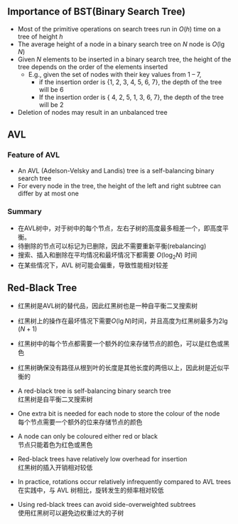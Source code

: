 
## Importance of BST(Binary Search Tree)

- Most of the primitive operations on search trees run in $O(h)$ time on a tree of height $h$
- The average height of a node in a binary search tree on $N$ node is $O(\lg{N})$  
- Given $N$ elements to be inserted in a binary search tree, the height of the tree depends on the order of the elements inserted
	- E.g., given the set of nodes with their key values from 1 – 7, 
		- if the insertion order is {1, 2, 3, 4, 5, 6, 7}, the depth of the tree will be 6  
		- If the insertion order is { 4, 2, 5, 1, 3, 6, 7}, the depth of the tree will be 2  
- Deletion of nodes may result in an unbalanced tree

## AVL

### Feature of AVL

- An AVL (Adelson-Velsky and Landis) tree is a self-balancing binary search tree
- For every node in the tree, the height of the left and right subtree can differ by at most one



### Summary

- 在AVL树中，对于树中的每个节点，左右子树的高度最多相差一个，即高度平衡。
- 待删除的节点可以标记为已删除，因此不需要重新平衡(rebalancing)
- 搜索、插入和删除在平均情况和最坏情况下都需要 $O(\log_{2}{N})$ 时间
- 在某些情况下，AVL 树可能会偏重，导致性能相对较差

## Red-Black Tree

- 红黑树是AVL树的替代品，因此红黑树也是一种自平衡二叉搜索树
- 红黑树上的操作在最坏情况下需要$O(\lg{N})$时间，并且高度为红黑树最多为$2\lg{(N+1)}$ 
- 红黑树中的每个节点都需要一个额外的位来存储节点的颜色，可以是红色或黑色
- 红黑树确保没有路径从根到叶的长度是其他长度的两倍以上，因此树是近似平衡的





- A red-black tree is self-balancing binary search tree  
	红黑树是自平衡二叉搜索树
- One extra bit is needed for each node to store the colour of the node  
	每个节点需要一个额外的位来存储节点的颜色
- A node can only be coloured either red or black  
	节点只能着色为红色或黑色
- Red-black trees have relatively low overhead for insertion  
	红黑树的插入开销相对较低
- In practice, rotations occur relatively infrequently compared to AVL trees  
	在实践中，与 AVL 树相比，旋转发生的频率相对较低
- Using red-black trees can avoid side-overweighted subtrees  
	使用红黑树可以避免边权重过大的子树
